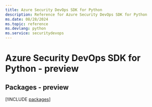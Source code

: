 ```yaml
---
title: Azure Security DevOps SDK for Python
description: Reference for Azure Security DevOps SDK for Python
ms.date: 08/28/2024
ms.topic: reference
ms.devlang: python
ms.service: securitydevops
---
```

# Azure Security DevOps SDK for Python - preview
## Packages - preview
[!INCLUDE [packages](security-devops-index.md)]